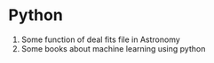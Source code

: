 # Python
1. Some function of deal fits file in Astronomy
2. Some books about machine learning using python
